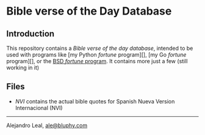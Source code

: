 Bible verse of the Day Database
===============================

## Introduction

This repository contains a *Bible verse of the day database*, intended to be used
with programs like [my Python *fortune* program][],
[my Go *fortune* program][], or the [BSD *fortune* program][].
It contains more just a few (still working in it)

## Files

* *NVI* contains the actual bible quotes for Spanish Nueva Version Internacional (NVI)

---

Alejandro Leal, [ale@bluphy.com][]

[Brian's Python *fortune* program]: http://bmc.github.com/fortune/
[Brian's Go *fortune* program]: https://github.com/bmc/fortune-go/
[BSD *fortune* program]: http://en.wikipedia.org/wiki/Fortune_(Unix)
[ale@bluphy.com]: mailto:ale@bluphy.com